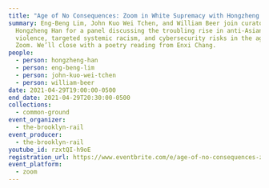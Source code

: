 ```yaml
---
title: "Age of No Consequences: Zoom in White Supremacy with Hongzheng Han"
summary: Eng-Beng Lim, John Kuo Wei Tchen, and William Beer join curator
  Hongzheng Han for a panel discussing the troubling rise in anti-Asian
  violence, targeted systemic racism, and cybersecurity risks in the age of
  Zoom. We’ll close with a poetry reading from Enxi Chang.
people:
  - person: hongzheng-han
  - person: eng-beng-lim
  - person: john-kuo-wei-tchen
  - person: william-beer
date: 2021-04-29T19:00:00-0500
end_date: 2021-04-29T20:30:00-0500
collections:
  - common-ground
event_organizer:
  - the-brooklyn-rail
event_producer:
  - the-brooklyn-rail
youtube_id: rzxtQI-h9oE
registration_url: https://www.eventbrite.com/e/age-of-no-consequences-zoom-in-white-supremacy-tickets-151992947999
event_platform:
  - zoom
---
```

